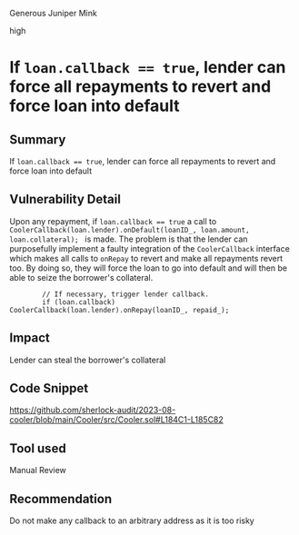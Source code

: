 Generous Juniper Mink

high

# If `loan.callback == true`, lender can force all repayments to revert and force loan into default
## Summary
If `loan.callback == true`, lender can force all repayments to revert and force loan into default

## Vulnerability Detail
Upon any repayment, if `loan.callback == true` a call to `CoolerCallback(loan.lender).onDefault(loanID_, loan.amount, loan.collateral);
` is made. The problem is that the lender can purposefully implement a faulty integration of the `CoolerCallback` interface which makes all calls to `onRepay` to revert and make all repayments revert too. By doing so, they will force the loan to go into default and will then be able to seize the borrower's collateral.
```solidity
        // If necessary, trigger lender callback.
        if (loan.callback) CoolerCallback(loan.lender).onRepay(loanID_, repaid_);
```

## Impact
Lender can steal the borrower's collateral

## Code Snippet
https://github.com/sherlock-audit/2023-08-cooler/blob/main/Cooler/src/Cooler.sol#L184C1-L185C82

## Tool used

Manual Review

## Recommendation
Do not make any callback to an arbitrary address as it is too risky 
